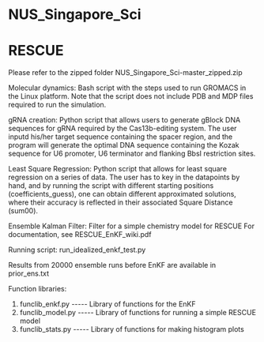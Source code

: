 # NUS_Singapore_Sci
# RESCUE

Please refer to the zipped folder NUS_Singapore_Sci-master_zipped.zip 

Molecular dynamics:
Bash script with the steps used to run GROMACS in the Linux platform. Note that the script does not include PDB and MDP files required to run the simulation.


gRNA creation:
Python script that allows users to generate gBlock DNA sequences for gRNA required by the Cas13b-editing system. The user inputd his/her target sequence containing the spacer region, and the program will generate the optimal DNA sequence containing the Kozak sequence for U6 promoter, U6 terminator and flanking BbsI restriction sites.


Least Square Regression:
Python script that allows for least square regression on a series of data. The user has to key in the datapoints by hand, and by running the script with different starting positions (coefficients_guess), one can obtain different approximated solutions, where their accuracy is reflected in their associated Square Distance (sum00).


Ensemble Kalman Filter:
Filter for a simple chemistry model for RESCUE
For documentation, see RESCUE_EnKF_wiki.pdf

Running script: run_idealized_enkf_test.py

Results from 20000 ensemble runs before EnKF are available in prior_ens.txt

Function libraries:
1) funclib_enkf.py	----- Library of functions for the EnKF
2) funclib_model.py	----- Library of functions for running a simple RESCUE model
3) funclib_stats.py	----- Library of functions for making histogram plots
